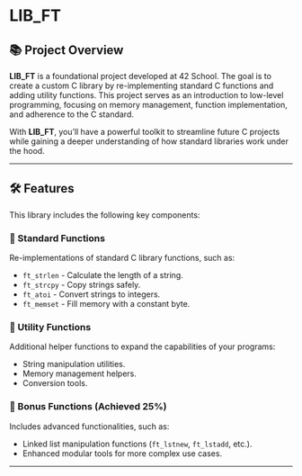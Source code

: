 # LIB_FT

## 📚 Project Overview

**LIB_FT** is a foundational project developed at 42 School. The goal is to create a custom C library by re-implementing standard C functions and adding utility functions.
This project serves as an introduction to low-level programming, focusing on memory management, function implementation, and adherence to the C standard.

With **LIB_FT**, you’ll have a powerful toolkit to streamline future C projects while gaining a deeper understanding of how standard libraries work under the hood.

---

## 🛠️ Features

This library includes the following key components:

### 🔹 Standard Functions
Re-implementations of standard C library functions, such as:
- `ft_strlen` - Calculate the length of a string.
- `ft_strcpy` - Copy strings safely.
- `ft_atoi` - Convert strings to integers.
- `ft_memset` - Fill memory with a constant byte.

### 🔹 Utility Functions
Additional helper functions to expand the capabilities of your programs:
- String manipulation utilities.
- Memory management helpers.
- Conversion tools.

### 🔹 Bonus Functions (Achieved 25%)
Includes advanced functionalities, such as:
- Linked list manipulation functions (`ft_lstnew`, `ft_lstadd`, etc.).
- Enhanced modular tools for more complex use cases.

----
